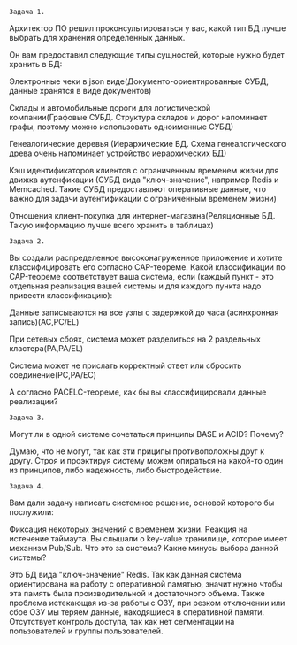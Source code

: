     Задача 1.
Архитектор ПО решил проконсультироваться у вас, какой тип БД лучше выбрать для хранения определенных данных.

Он вам предоставил следующие типы сущностей, которые нужно будет хранить в БД:

Электронные чеки в json виде(Документо-ориентированные СУБД, данные хранятся в виде документов)

Склады и автомобильные дороги для логистической компании(Графовые СУБД. Структура складов и дорог напоминает графы, поэтому можно использовать одноименные СУБД)

Генеалогические деревья (Иерархические БД. Схема генеалогического древа очень напоминает устройство иерархических БД)

Кэш идентификаторов клиентов с ограниченным временем жизни для движка аутенфикации (СУБД вида "ключ-значение", например Redis и Memcached. Такие СУБД предоставляют оперативные данные, что важно для задачи аутентификации с ограниченным временем жизни)

Отношения клиент-покупка для интернет-магазина(Реляционные БД. Такую информацию лучше всего хранить в таблицах)

    Задача 2.

Вы создали распределенное высоконагруженное приложение и хотите классифицировать его согласно CAP-теореме. Какой классификации по CAP-теореме соответствует ваша система, если (каждый пункт - это отдельная реализация вашей системы и для каждого пункта надо привести классификацию):

Данные записываются на все узлы с задержкой до часа (асинхронная запись)(AC,PC/EL)

При сетевых сбоях, система может разделиться на 2 раздельных кластера(PA,PA/EL)

Система может не прислать корректный ответ или сбросить соединение(PC,PA/EC)

А согласно PACELC-теореме, как бы вы классифицировали данные реализации?

    Задача 3.
Могут ли в одной системе сочетаться принципы BASE и ACID? Почему?

Думаю, что не могут, так как эти приципы противоположны друг к другу. Строя и проэктируя систему можем опираться на какой-то один из принципов, либо надежность, либо быстродействие.

    Задача 4.
Вам дали задачу написать системное решение, основой которого бы послужили:

Фиксация некоторых значений с временем жизни.
Реакция на истечение таймаута.
Вы слышали о key-value хранилище, которое имеет механизм Pub/Sub. Что это за система? Какие минусы выбора данной системы?

Это БД вида "ключ-значение" Redis. Так как данная система ориентирована на работу с оперативной памятью, значит нужно чтобы эта память была производительной и достаточного объема. Также проблема истекающая из-за работы с ОЗУ, при резком отключении или сбое ОЗУ мы теряем данные, находящиеся в оперативной памяти. Отсутствует контроль доступа, так как нет сегментации на пользователей и группы пользователей.